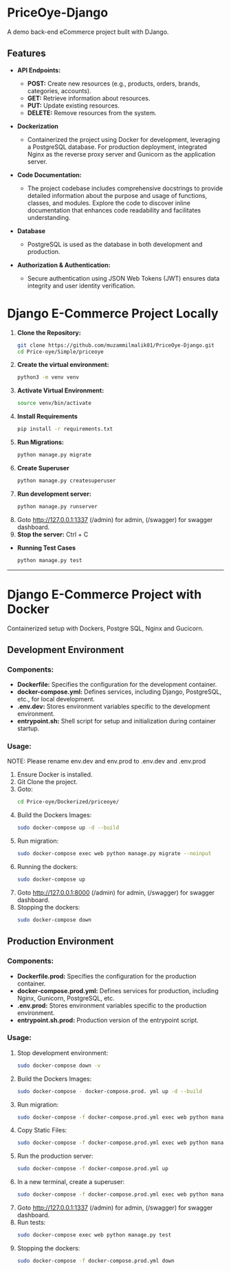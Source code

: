 # PriceOye-Django
A demo back-end eCommerce project built with DJango.

## Features

- **API Endpoints:**
  - **POST:** Create new resources (e.g., products, orders, brands, categories, accounts).
  - **GET:** Retrieve information about resources.
  - **PUT:** Update existing resources.
  - **DELETE:** Remove resources from the system.
- **Dockerization**
  - Containerized the project using Docker for development, leveraging a PostgreSQL database. For production deployment, integrated Nginx as the reverse proxy server and Gunicorn as the application server.
- **Code Documentation:**
  - The project codebase includes comprehensive docstrings to provide detailed information about the purpose and usage of functions, classes, and modules. Explore the code to discover inline documentation that enhances code readability and facilitates understanding.
- **Database**
  - PostgreSQL is used as the database in both development and production.

- **Authorization & Authentication:**
  - Secure authentication using JSON Web Tokens (JWT) ensures data integrity and user identity verification.

# Django E-Commerce Project Locally
1. **Clone the Repository:**
   ```bash
   git clone https://github.com/muzammilmalik01/PriceOye-Django.git
   cd Price-oye/Simple/priceoye
2. **Create the virtual environment:**
   ```bash
   python3 -m venv venv
2. **Activate Virtual Environment:**
   ```bash
   source venv/bin/activate
3. **Install Requirements**
   ```bash
   pip install -r requirements.txt
4. **Run Migrations:**
   ```bash
   python manage.py migrate
5. **Create Superuser**
    ```bash
   python manage.py createsuperuser

6. **Run development server:**
   ```bash
   python manage.py runserver
7. Goto http://127.0.0.1:1337 (/admin) for admin, (/swagger) for swagger dashboard.
8. **Stop the server:**
   Ctrl + C

- **Running Test Cases**
  ```bash
  python manage.py test


___________________________________________

# Django E-Commerce Project with Docker

Containerized setup with Dockers, Postgre SQL, Nginx and Gucicorn. 

## Development Environment

### Components:
- **Dockerfile:** Specifies the configuration for the development container.
- **docker-compose.yml:** Defines services, including Django, PostgreSQL, etc., for local development.
- **.env.dev:** Stores environment variables specific to the development environment.
- **entrypoint.sh:** Shell script for setup and initialization during container startup.

### Usage:
NOTE: Please rename env.dev and env.prod to .env.dev and .env.prod 
1. Ensure Docker is installed.
2. Git Clone the project.
3. Goto:
   ```bash
   cd Price-oye/Dockerized/priceoye/
4. Build the Dockers Images:
   ```bash
   sudo docker-compose up -d --build
5. Run migration:
   ```bash
   sudo docker-compose exec web python manage.py migrate --noinput
6. Running the dockers:
   ```bash
   sudo docker-compose up
7. Goto http://127.0.0.1:8000 (/admin) for admin, (/swagger) for swagger dashboard.
8. Stopping the dockers:
   ```bash
   sudo docker-compose down

## Production Environment

### Components:
- **Dockerfile.prod:** Specifies the configuration for the production container.
- **docker-compose.prod.yml:** Defines services for production, including Nginx, Gunicorn, PostgreSQL, etc.
- **.env.prod:** Stores environment variables specific to the production environment.
- **entrypoint.sh.prod:** Production version of the entrypoint script.

### Usage:
1. Stop development environment:
   ```bash
   sudo docker-compose down -v
2. Build the Dockers Images:
   ```bash
   sudo docker-compose - docker-compose.prod. yml up -d --build
3. Run migration:
   ```bash
   sudo docker-compose -f docker-compose.prod.yml exec web python manage.py migrate --noinput
4. Copy Static Files:
   ```bash
   sudo docker-compose -f docker-compose.prod.yml exec web python manage.py collectstatic --no-input --clear
5. Run the production server:
   ```bash
   sudo docker-compose -f docker-compose.prod.yml up
6. In a new terminal, create a superuser:
   ```bash
   sudo docker-compose -f docker-compose.prod.yml exec web python manage.py createsuperuser
7. Goto http://127.0.0.1:1337 (/admin) for admin, (/swagger) for swagger dashboard.
8. Run tests:
   ```bash
   sudo docker-compose exec web python manage.py test
9. Stopping the dockers:
   ```bash
   sudo docker-compose -f docker-compose.prod.yml down
